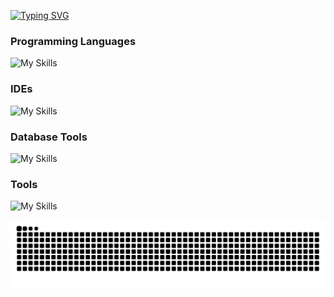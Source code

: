 [![Typing SVG](https://readme-typing-svg.demolab.com?font=Fira+Code&weight=600&size=22&duration=1500&pause=300&color=0C39F7&multiline=true&width=435&height=89&lines=Hello+%e2%9c%8b%f0%9f%a5b7+;Welcome+To+My+Github)](https://git.io/typing-svg)

### Programming Languages
![My Skills](https://skillicons.dev/icons?i=bootstrap,css,django,flask,html,js,nodejs,py,react&theme=dark)
### IDEs
![My Skills](https://skillicons.dev/icons?i=neovim,vim,vscode&theme=dark)
### Database Tools 
![My Skills](https://skillicons.dev/icons?i=mysql,postgres,sqlite&theme=dark)

### Tools

![My Skills](https://skillicons.dev/icons?i=bash,docker,git,github,githubactions,heroku,linux,raspberrypi,stackoverflow&theme=dark)

![](https://github.com/CodeConnoisseur74/CodeConnoisseur74/blob/output/github-contribution-grid-snake-dark.svg)
